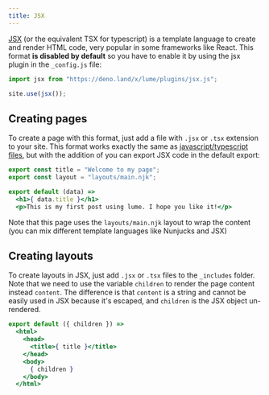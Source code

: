 ```yaml
---
title: JSX
---
```


[JSX](https://facebook.github.io/jsx/) (or the equivalent TSX for typescript) is a template language to create and render HTML code, very popular in some frameworks like React. This format **is disabled by default** so you have to enable it by using the jsx plugin in the `_config.js` file:

```js
import jsx from "https://deno.land/x/lume/plugins/jsx.js";

site.use(jsx());
```

## Creating pages

To create a page with this format, just add a file with `.jsx` or `.tsx` extension to your site. This format works exactly the same as [javascript/typescript files](/plugins/modules), but with the addition of you can export JSX code in the default export:

```jsx
export const title = "Welcome to my page";
export const layout = "layouts/main.njk";

export default (data) => 
  <h1>{ data.title }</h1>
  <p>This is my first post using lume. I hope you like it!</p>
```

Note that this page uses the `layouts/main.njk` layout to wrap the content (you can mix different template languages like Nunjucks and JSX)

## Creating layouts

To create layouts in JSX, just add `.jsx` or `.tsx` files to the `_includes` folder. Note that we need to use the variable `children` to render the page content instead `content`. The difference is that `content` is a string and cannot be easily used in JSX because it's escaped, and `children` is the JSX object un-rendered.

```jsx
export default ({ children }) =>
  <html>
    <head>
      <title>{ title }</title>
    </head>
    <body>
      { children }
    </body>
  </html>
```
